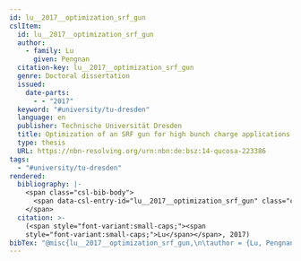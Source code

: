```yaml
---
id: lu__2017__optimization_srf_gun
cslItem:
  id: lu__2017__optimization_srf_gun
  author:
    - family: Lu
      given: Pengnan
  citation-key: lu__2017__optimization_srf_gun
  genre: Doctoral dissertation
  issued:
    date-parts:
      - - "2017"
  keyword: "#university/tu-dresden"
  language: en
  publisher: Technische Universität Dresden
  title: Optimization of an SRF gun for high bunch charge applications at ELBE
  type: thesis
  URL: https://nbn-resolving.org/urn:nbn:de:bsz:14-qucosa-223386
tags:
  - "#university/tu-dresden"
rendered:
  bibliography: |-
    <span class="csl-bib-body">
      <span data-csl-entry-id="lu__2017__optimization_srf_gun" class="csl-entry"><span class='author-bib'>Lu</span>. <span class='date-bib'>(2017)</span>. <span class='title'><i><b><span style="font-style:normal;">Optimization of an SRF gun for high bunch charge applications at ELBE</span></b></i></span> [Doctoral dissertation, Technische Universität Dresden]. <span class='URL'><a href='https://nbn-resolving.org/urn:nbn:de:bsz:14-qucosa-223386'>LINK</a></span></span>
    </span>
  citation: >-
    (<span style="font-variant:small-caps;"><span
    style="font-variant:small-caps;">Lu</span></span>, 2017)
bibTex: "@misc{lu__2017__optimization_srf_gun,\n\tauthor = {Lu, Pengnan},\n\tyear = {2017},\n\tschool = {Technische Universit{\\\" a}t Dresden},\n\ttitle = {Optimization of an {SRF} gun for high bunch charge applications at {ELBE}},\n\ttype = {Doctoral dissertation},\n\turl = {https://nbn-resolving.org/urn:nbn:de:bsz:14-qucosa-223386},\n}\n\n"
---
```

